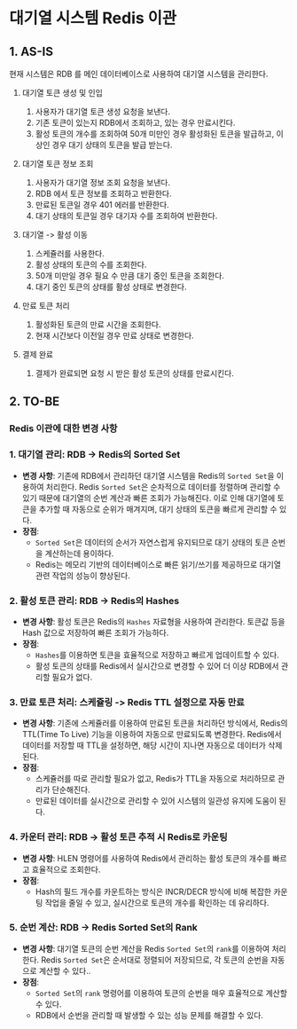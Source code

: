 # 대기열 시스템 Redis 이관

## 1. AS-IS
현재 시스템은 RDB 를 메인 데이터베이스로 사용하여 대기열 시스템을 관리한다.

1. 대기열 토큰 생성 및 인입
   1. 사용자가 대기열 토큰 생성 요청을 보낸다.
   2. 기존 토큰이 있는지 RDB에서 조회하고, 있는 경우 만료시킨다.
   3. 활성 토큰의 개수를 조회하여 50개 미만인 경우 활성화된 토큰을 발급하고, 이상인 경우 대기 상태의 토큰을 발급 받는다.

2. 대기열 토큰 정보 조회
   1. 사용자가 대기열 정보 조회 요청을 보낸다.
   2. RDB 에서 토큰 정보를 조회하고 반환한다.
   3. 만료된 토큰일 경우 401 에러를 반환한다.
   4. 대기 상태의 토큰일 경우 대기자 수를 조회하여 반환한다.

3. 대기열 -> 활성 이동
   1. 스케쥴러를 사용한다.
   2. 활성 상태의 토큰의 수를 조회한다.
   3. 50개 미만일 경우 필요 수 만큼 대기 중인 토큰을 조회한다.
   4. 대기 중인 토큰의 상태를 활성 상태로 변경한다.

4. 만료 토큰 처리
   1. 활성화된 토큰의 만료 시간을 조회한다.
   2. 현재 시간보다 이전일 경우 만료 상태로 변경한다.

5. 결제 완료
   1. 결제가 완료되면 요청 시 받은 활성 토큰의 상태를 만료시킨다.

## 2. TO-BE
### Redis 이관에 대한 변경 사항

### 1. **대기열 관리: RDB -> Redis의 Sorted Set**
- **변경 사항**: 기존에 RDB에서 관리하던 대기열 시스템을 Redis의 `Sorted Set`을 이용하여 처리한다. Redis `Sorted Set`은 순차적으로 데이터를 정렬하며 관리할 수 있기 때문에 대기열의 순번 계산과 빠른 조회가 가능해진다. 이로 인해 대기열에 토큰을 추가할 때 자동으로 순위가 매겨지며, 대기 상태의 토큰을 빠르게 관리할 수 있다.
- **장점**:
    - `Sorted Set`은 데이터의 순서가 자연스럽게 유지되므로 대기 상태의 토큰 순번을 계산하는데 용이하다.
    - Redis는 메모리 기반의 데이터베이스로 빠른 읽기/쓰기를 제공하므로 대기열 관련 작업의 성능이 향상된다.

### 2. **활성 토큰 관리: RDB -> Redis의 Hashes**
- **변경 사항**: 활성 토큰은 Redis의 `Hashes` 자료형을 사용하여 관리한다. 토큰값 등을 Hash 값으로 저장하여 빠른 조회가 가능하다.
- **장점**:
    - `Hashes`를 이용하면 토큰을 효율적으로 저장하고 빠르게 업데이트할 수 있다.
    - 활성 토큰의 상태를 Redis에서 실시간으로 변경할 수 있어 더 이상 RDB에서 관리할 필요가 없다.

### 3. **만료 토큰 처리: 스케쥴링 -> Redis TTL 설정으로 자동 만료**
- **변경 사항**: 기존에 스케쥴러를 이용하여 만료된 토큰을 처리하던 방식에서, Redis의 TTL(Time To Live) 기능을 이용하여 자동으로 만료되도록 변경한다. Redis에서 데이터를 저장할 때 TTL을 설정하면, 해당 시간이 지나면 자동으로 데이터가 삭제된다.
- **장점**:
    - 스케쥴러를 따로 관리할 필요가 없고, Redis가 TTL을 자동으로 처리하므로 관리가 단순해진다.
    - 만료된 데이터를 실시간으로 관리할 수 있어 시스템의 일관성 유지에 도움이 된다.

### 4. **카운터 관리: RDB -> 활성 토큰 추적 시 Redis로 카운팅**
- **변경 사항**: HLEN 명령어를 사용하여 Redis에서 관리하는 활성 토큰의 개수를 빠르고 효율적으로 조회한다.
- **장점**:
    - Hash의 필드 개수를 카운트하는 방식은 INCR/DECR 방식에 비해 복잡한 카운팅 작업을 줄일 수 있고, 실시간으로 토큰의 개수를 확인하는 데 유리하다.

### 5. **순번 계산: RDB -> Redis Sorted Set의 Rank**
- **변경 사항**: 대기열 토큰의 순번 계산을 Redis `Sorted Set`의 `rank`를 이용하여 처리한다. Redis `Sorted Set`은 순서대로 정렬되어 저장되므로, 각 토큰의 순번을 자동으로 계산할 수 있다..
- **장점**:
    - `Sorted Set`의 `rank` 명령어를 이용하여 토큰의 순번을 매우 효율적으로 계산할 수 있다.
    - RDB에서 순번을 관리할 때 발생할 수 있는 성능 문제를 해결할 수 있다.
